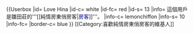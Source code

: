 {{Userbox
|id= Love Hina 
|id-c= white
|id-fc= red
|id-s= 13
|info= 這個用戶是雛田莊的'''[[純情房東俏房客|<span style="color:darkblue;">房客</span>]]'''。
|info-c= lemonchiffon
|info-s= 10
|info-fc= 
|border-c= blue
}}
<includeonly>[[Category:喜歡純情房東俏房客的維基人]]</includeonly>